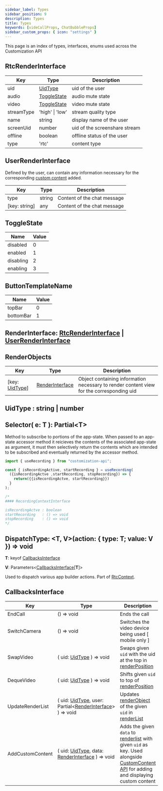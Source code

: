 ```yaml
---
sidebar_label: Types
sidebar_position: 9
description: Types
title: Types
keywords: [videCallProps, ChatBubbleProps]
sidebar_custom_props: { icon: "settings" }
---
```


This page is an index of types, interfaces, enums used across the Customization API

<api>
<method>

## RtcRenderInterface

<collapsible>

| Key        | Type                        | Description                   |
| ---------- | --------------------------- | ----------------------------- |
| uid        | [UidType](#uidtype)         | uid of the user               |
| audio      | [ToggleState](#togglestate) | audio mute state              |
| video      | [ToggleState](#togglestate) | video mute state              |
| streamType | 'high' \| 'low'             | stream quality type           |
| name       | string                      | display name of the user      |
| screenUid  | number                      | uid of the screenshare stream |
| offline    | boolean                     | offline status of the user    |
| type       | 'rtc'                       | content type                  |

</collapsible>
</method>

<!-- ***************************************************************************************************************** -->

<method>

## UserRenderInterface

Defined by the user, can contain any information necessary for the corresponding [custom content](/customization-api/api-reference/components-api#videocallcustomcontent) added.

<collapsible>

| Key           | Type   | Description                 |
| ------------- | ------ | --------------------------- |
| type          | string | Content of the chat message |
| [key: string] | any    | Content of the chat message |

</collapsible>
</method>

<!-- ***************************************************************************************************************** -->

<method>

## ToggleState

<collapsible>

| Name      | Value |
| --------- | ----- |
| disabled  | 0     |
| enabled   | 1     |
| disabling | 2     |
| enabling  | 3     |

</collapsible>
</method>

<method>

<!-- ***************************************************************************************************************** -->

## ButtonTemplateName

<collapsible>

| Name      | Value |
| --------- | ----- |
| topBar    | 0     |
| bottomBar | 1     |

</collapsible>
</method>

<!-- ***************************************************************************************************************** -->

<method>

## RenderInterface: [RtcRenderInterface](#rtcrenderinterface) \| [UserRenderInterface](#userrenderinterface)

</method>

<!-- ***************************************************************************************************************** -->

<method>

## RenderObjects

<collapsible>

| Key                        | Type                                | Description                                                                              |
| -------------------------- | ----------------------------------- | ---------------------------------------------------------------------------------------- |
| [key: [UidType](#uidtype)] | [RenderInterface](#renderinterface) | Object containing information necessary to render content view for the corresponding uid |

</collapsible>
</method>

<!-- ***************************************************************************************************************** -->

<method>

## UidType : string | number

</method>

<!-- ***************************************************************************************************************** -->

<method>

## Selector( e: T ): Partial<T\>

Method to subscribe to portions of the app-state. When passed to an app-state accessor method it reicieves the contents of the associated app-state as argument, it must then selectively return the contents which are intended to be subscribed and eventually returned by the accessor method.

```jsx
import { useRecording } from "customization-api";

const { isRecordingActive, startRecording } = useRecording(
  ({isRecordingActve ,startRecording, stopRecording}) => {
    return({{isRecordingActve, startRecording}})
  }
);

/*
#### RecordingContextInterface

isRecordingActve : boolean
startRecording   : () => void
stopRecording    : () => void
*/
```

</method>

<!-- ***************************************************************************************************************** -->

<method>

## DispatchType: <T, V>(action: { type: T; value: V }) => void

**T**: keyof [CallbacksInterface](#callbacksinterface)

**V**: Parameters<[CallbacksInterface](#callbacksinterface)[**T**]>

Used to dispatch various app builder actions.
Part of [RtcContext](/customization-api/api-reference/app-state-library#rtccontextinterface).

</method>

<!-- ***************************************************************************************************************** -->

<method>

## CallbacksInterface

| Key              | Type                                                                                      | Description                                                                                                                                                                                                                                                                                 |
| ---------------- | ----------------------------------------------------------------------------------------- | ------------------------------------------------------------------------------------------------------------------------------------------------------------------------------------------------------------------------------------------------------------------------------------------- |
| EndCall          | () => void                                                                                | Ends the call                                                                                                                                                                                                                                                                               |
| SwitchCamera     | () => void                                                                                | Switches the video device being used [ mobile only ]                                                                                                                                                                                                                                        |
| SwapVideo        | ( uid: [UidType](#uidtype) ) => void                                                      | Swaps given `uid` with the uid at the top in [renderPosition](/customization-api/api-reference/app-state-library#renderstateinterface)                                                                                                                                                      |
| DequeVideo       | ( uid: [UidType](#uidtype) ) => void                                                      | Shifts given `uid` to top of [renderPosition](/customization-api/api-reference/app-state-library#renderstateinterface)                                                                                                                                                                      |
| UpdateRenderList | ( uid: [UidType](#uidtype), user: Partial<[RenderInterface](#renderinterface)\> ) => void | Updates [renderObject](#renderinterface) of the given `uid` in [renderList](/customization-api/api-reference/app-state-library#renderstateinterface)                                                                                                                                        |
| AddCustomContent | ( uid: [UidType](#uidtype), data: [RenderInterface](#renderinterface) ) => void           | Adds the given `data` to [renderlist](/customization-api/api-reference/app-state-library#renderstateinterface) with given `uid` as key. Used alongside [CustomContent API](/customization-api/api-reference/components-api#videocallcustomcontent) for adding and displaying custom content |

</method>

<!-- ***************************************************************************************************************** -->

</api>
